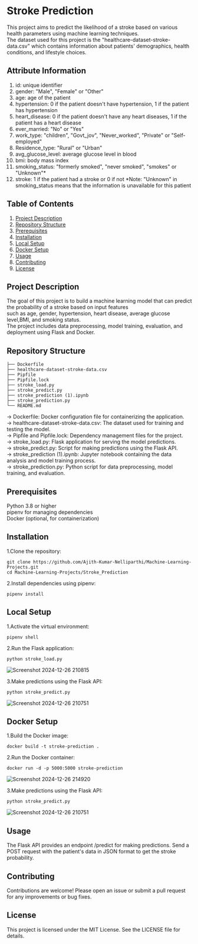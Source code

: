 # Stroke Prediction
This project aims to predict the likelihood of a stroke based on various health parameters using machine learning techniques. \
The dataset used for this project is the "healthcare-dataset-stroke-data.csv" which contains information about patients' demographics, health conditions, and lifestyle choices.

## Attribute Information
1) id: unique identifier
2) gender: "Male", "Female" or "Other"
3) age: age of the patient
4) hypertension: 0 if the patient doesn't have hypertension, 1 if the patient has hypertension
5) heart_disease: 0 if the patient doesn't have any heart diseases, 1 if the patient has a heart disease
6) ever_married: "No" or "Yes"
7) work_type: "children", "Govt_jov", "Never_worked", "Private" or "Self-employed"
8) Residence_type: "Rural" or "Urban"
9) avg_glucose_level: average glucose level in blood
10) bmi: body mass index
11) smoking_status: "formerly smoked", "never smoked", "smokes" or "Unknown"*
12) stroke: 1 if the patient had a stroke or 0 if not
*Note: "Unknown" in smoking_status means that the information is unavailable for this patient

## Table of Contents

1. [Project Description](#project-description)
2. [Repository Structure](#repository-structure)
3. [Prerequisites](#prerequisites)
4. [Installation](#installation)
5. [Local Setup](#local-setuo)
6. [Docker Setup](#docker-setup)
7. [Usage](#usage)
8. [Contributing](#contributing)
9. [License](#license)

## Project Description
The goal of this project is to build a machine learning model that can predict the probability of a stroke based on input features \
such as age, gender, hypertension, heart disease, average glucose level,BMI, and smoking status. \
The project includes data preprocessing, model training, evaluation, and deployment using Flask and Docker.

## Repository Structure
```
├── Dockerfile
├── healthcare-dataset-stroke-data.csv
├── Pipfile
├── Pipfile.lock
├── stroke_load.py
├── stroke_predict.py
├── stroke_prediction (1).ipynb
├── stroke_prediction.py
└── README.md
```

→ Dockerfile: Docker configuration file for containerizing the application.\
→ healthcare-dataset-stroke-data.csv: The dataset used for training and testing the model.\
→ Pipfile and Pipfile.lock: Dependency management files for the project.\
→ stroke_load.py: Flask application for serving the model predictions.\
→ stroke_predict.py: Script for making predictions using the Flask API.\
→ stroke_prediction (1).ipynb: Jupyter notebook containing the data analysis and model training process.\
→ stroke_prediction.py: Python script for data preprocessing, model training, and evaluation.

## Prerequisites
Python 3.8 or higher\
pipenv for managing dependencies\
Docker (optional, for containerization)

## Installation
1.Clone the repository:
```
git clone https://github.com/Ajith-Kumar-Nelliparthi/Machine-Learning-Projects.git
cd Machine-Learning-Projects/Stroke_Prediction
```
2.Install dependencies using pipenv:
```
pipenv install
```
## Local Setup
1.Activate the virtual environment:
```
pipenv shell
```
2.Run the Flask application:
```
python stroke_load.py
```
![Screenshot 2024-12-26 210815](https://github.com/user-attachments/assets/92e80f13-70b9-4bbf-bd16-2c7c0c19cf79)

3.Make predictions using the Flask API:
```
python stroke_predict.py
```
![Screenshot 2024-12-26 210751](https://github.com/user-attachments/assets/24e87870-3378-4676-a8c8-f964ab11cbc9)

## Docker Setup
1.Build the Docker image:
```
docker build -t stroke-prediction .
```
2.Run the Docker container:
```
docker run -d -p 5000:5000 stroke-prediction
```
![Screenshot 2024-12-26 214920](https://github.com/user-attachments/assets/146d1293-e564-473c-8d27-158a4d478461)

3.Make predictions using the Flask API:
```
python stroke_predict.py
```
![Screenshot 2024-12-26 210751](https://github.com/user-attachments/assets/265d57f7-90d3-4b93-9eb8-99aaadcb07d3)

## Usage
The Flask API provides an endpoint /predict for making predictions. Send a POST request with the patient's data in JSON format to get the stroke probability.

## Contributing
Contributions are welcome! Please open an issue or submit a pull request for any improvements or bug fixes.

## License
This project is licensed under the MIT License. See the LICENSE file for details.
















































